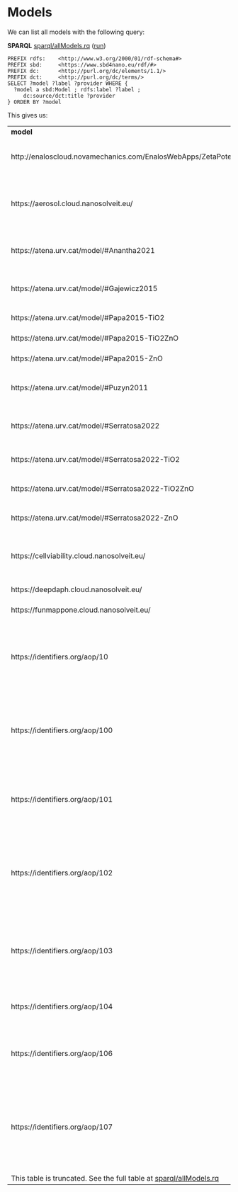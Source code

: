 <!--- THIS FILE IS AUTOGENERATED. DO NOT EDIT IT. -->

# Models

We can list all <a name="tp1">models</a> with the following query:

**SPARQL** [sparql/allModels.rq](sparql/allModels.code.html) ([run](https://sbd4nanolandscape.rdf.bigcat-bioinformatics.org/?q=PREFIX%20rdfs%3A%20%20%20%20%3Chttp%3A%2F%2Fwww.w3.org%2F2000%2F01%2Frdf-schema%23%3E%0APREFIX%20sbd%3A%20%20%20%20%20%3Chttps%3A%2F%2Fwww.sbd4nano.eu%2Frdf%2F%23%3E%0APREFIX%20dc%3A%20%20%20%20%20%20%3Chttp%3A%2F%2Fpurl.org%2Fdc%2Felements%2F1.1%2F%3E%0APREFIX%20dct%3A%20%20%20%20%20%3Chttp%3A%2F%2Fpurl.org%2Fdc%2Fterms%2F%3E%0A%0ASELECT%20%3Fmodel%20%3Flabel%20%3Fprovider%20WHERE%20%7B%0A%20%20%3Fmodel%20a%20sbd%3AModel%20%3B%20rdfs%3Alabel%20%3Flabel%20%3B%0A%20%20%20%20%20dc%3Asource%2Fdct%3Atitle%20%3Fprovider%0A%7D%20ORDER%20BY%20%3Fmodel%0A))
```sparql
PREFIX rdfs:    <http://www.w3.org/2000/01/rdf-schema#>
PREFIX sbd:     <https://www.sbd4nano.eu/rdf/#>
PREFIX dc:      <http://purl.org/dc/elements/1.1/>
PREFIX dct:     <http://purl.org/dc/terms/>
SELECT ?model ?label ?provider WHERE {
  ?model a sbd:Model ; rdfs:label ?label ;
     dc:source/dct:title ?provider
} ORDER BY ?model
```

This gives us:

<table>
  <tr>
    <td><b>model</b></td>
    <td><b>label</b></td>
    <td><b>provider</b></td>
  </tr>
  <tr>
    <td>http://enaloscloud.novamechanics.com/EnalosWebApps/ZetaPotential/</td>
    <td>PhysChem: Zeta potential NanoXtract model</td>
    <td>NanoSolveIT Tools</td>
  </tr>
  <tr>
    <td>https://aerosol.cloud.nanosolveit.eu/</td>
    <td>NanoSolveIT Tool for Assessment of Human Exposure to Nanomaterials</td>
    <td>NanoSolveIT Tools</td>
  </tr>
  <tr>
    <td>https://atena.urv.cat/model/#Anantha2021</td>
    <td>Nanocompound: Toxicity Metal-Oxide: Anantha 2021</td>
    <td>SbD4nano Nanocompound</td>
  </tr>
  <tr>
    <td>https://atena.urv.cat/model/#Gajewicz2015</td>
    <td>Nanocompound: Toxicity Metal-Oxide: Gajewicz 2015</td>
    <td>SbD4nano Nanocompound</td>
  </tr>
  <tr>
    <td>https://atena.urv.cat/model/#Papa2015-TiO2</td>
    <td>Nanocompound: LDH(TiO2)</td>
    <td>SbD4nano Nanocompound</td>
  </tr>
  <tr>
    <td>https://atena.urv.cat/model/#Papa2015-TiO2ZnO</td>
    <td>Nanocompound: LDH(TiO2+ZnO)</td>
    <td>SbD4nano Nanocompound</td>
  </tr>
  <tr>
    <td>https://atena.urv.cat/model/#Papa2015-ZnO</td>
    <td>Nanocompound: LDH(TiO2+ZnO)</td>
    <td>SbD4nano Nanocompound</td>
  </tr>
  <tr>
    <td>https://atena.urv.cat/model/#Puzyn2011</td>
    <td>Nanocompound: Toxicity Metal-Oxide: Puzyn 2011</td>
    <td>SbD4nano Nanocompound</td>
  </tr>
  <tr>
    <td>https://atena.urv.cat/model/#Serratosa2022</td>
    <td>Nanocompound: Toxicity Metal-Oxide: Serratosa2022</td>
    <td>SbD4nano Nanocompound</td>
  </tr>
  <tr>
    <td>https://atena.urv.cat/model/#Serratosa2022-TiO2</td>
    <td>Nanocompound: LDH(TiO2): Serratosa2022</td>
    <td>SbD4nano Nanocompound</td>
  </tr>
  <tr>
    <td>https://atena.urv.cat/model/#Serratosa2022-TiO2ZnO</td>
    <td>Nanocompound: LDH(TiO2+ZnO): Serratosa2022</td>
    <td>SbD4nano Nanocompound</td>
  </tr>
  <tr>
    <td>https://atena.urv.cat/model/#Serratosa2022-ZnO</td>
    <td>Nanocompound: LDH(ZnO): Serratosa2022</td>
    <td>SbD4nano Nanocompound</td>
  </tr>
  <tr>
    <td>https://cellviability.cloud.nanosolveit.eu/</td>
    <td>NanoSolveIT Cytotoxicity (Cell Viability) Prediction for Metal Oxide NPs</td>
    <td>NanoSolveIT Tools</td>
  </tr>
  <tr>
    <td>https://deepdaph.cloud.nanosolveit.eu/</td>
    <td>DeepDaph</td>
    <td>NanoSolveIT Tools</td>
  </tr>
  <tr>
    <td>https://funmappone.cloud.nanosolveit.eu/</td>
    <td>FunMappOne</td>
    <td>NanoSolveIT Tools</td>
  </tr>
  <tr>
    <td>https://identifiers.org/aop/10</td>
    <td>Binding to the picrotoxin site of ionotropic GABA receptors leading to epileptic seizures in adult brain</td>
    <td>AOP-Wiki AOPs</td>
  </tr>
  <tr>
    <td>https://identifiers.org/aop/100</td>
    <td>Cyclooxygenase inhibition leading to reproductive dysfunction via inhibition of female spawning behavior</td>
    <td>AOP-Wiki AOPs</td>
  </tr>
  <tr>
    <td>https://identifiers.org/aop/101</td>
    <td>Cyclooxygenase inhibition leading to reproductive dysfunction via inhibition of pheromone release</td>
    <td>AOP-Wiki AOPs</td>
  </tr>
  <tr>
    <td>https://identifiers.org/aop/102</td>
    <td>Cyclooxygenase inhibition leading to reproductive dysfunction via interference with meiotic prophase I /metaphase I transition</td>
    <td>AOP-Wiki AOPs</td>
  </tr>
  <tr>
    <td>https://identifiers.org/aop/103</td>
    <td>Cyclooxygenase inhibition leading to reproductive dysfunction via interference with spindle assembly checkpoint</td>
    <td>AOP-Wiki AOPs</td>
  </tr>
  <tr>
    <td>https://identifiers.org/aop/104</td>
    <td>Altered ion channel activity leading impaired heart function</td>
    <td>AOP-Wiki AOPs</td>
  </tr>
  <tr>
    <td>https://identifiers.org/aop/106</td>
    <td>Chemical binding to tubulin in oocytes leading to aneuploid offspring</td>
    <td>AOP-Wiki AOPs</td>
  </tr>
  <tr>
    <td>https://identifiers.org/aop/107</td>
    <td>Constitutive androstane receptor activation leading to hepatocellular adenomas and carcinomas in the mouse and the rat</td>
    <td>AOP-Wiki AOPs</td>
  </tr>
  <tr><td colspan="2">This table is truncated. See the full table at <a href="sparql/allModels.code.html">sparql/allModels.rq</a></td></tr>
</table>

